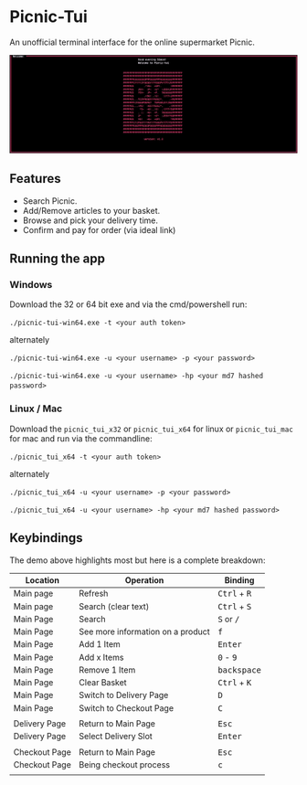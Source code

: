 # Picnic-Tui

An unofficial terminal interface for the online supermarket Picnic.

![demo](./screenshots/demo.gif)

## Features

- Search Picnic.
- Add/Remove articles to your basket.
- Browse and pick your delivery time.
- Confirm and pay for order (via ideal link)

## Running the app

### Windows

Download the 32 or 64 bit exe and via the cmd/powershell run:

`./picnic-tui-win64.exe -t <your auth token>`

alternately

`./picnic-tui-win64.exe -u <your username> -p <your password>`

`./picnic-tui-win64.exe -u <your username> -hp <your md7 hashed password>`

### Linux / Mac

Download the `picnic_tui_x32` or `picnic_tui_x64` for linux or `picnic_tui_mac` for mac and run via the commandline:

`./picnic_tui_x64 -t <your auth token>`

alternately

`./picnic_tui_x64 -u <your username> -p <your password>`

`./picnic_tui_x64 -u <your username> -hp <your md7 hashed password>`


## Keybindings 

The demo above highlights most but here is a complete breakdown:

| Location      | Operation                         | Binding                        |
|---------------|-----------------------------------|--------------------------------|
| Main page     | Refresh                           | <kbd>Ctrl</kbd> + <kbd>R</kbd> |
| Main page     | Search (clear text)               | <kbd>Ctrl</kbd> + <kbd>S</kbd> |
| Main Page     | Search                            | <kbd>S</kbd> or <kbd>/</kbd>   |
| Main Page     | See more information on a product | <kbd>f</kbd>                   |
| Main Page     | Add 1 Item                        | <kbd>Enter</kbd>               |
| Main Page     | Add x Items                       | <kbd>0</kbd> - <kbd>9</kbd>    |
| Main Page     | Remove 1 Item                     | <kbd>backspace</kbd>           |
| Main Page     | Clear Basket                      | <kbd>Ctrl</kbd> + <kbd>K</kbd> |
| Main Page     | Switch to Delivery Page           | <kbd>D</kbd>                   |
| Main Page     | Switch to Checkout Page           | <kbd>C</kbd>                   |
|               |                                   |                                |
| Delivery Page | Return to Main Page               | <kbd>Esc</kbd>                 |
| Delivery Page | Select Delivery Slot              | <kbd>Enter</kbd>               |
|               |                                   |                                |
| Checkout Page | Return to Main Page               | <kbd>Esc</kbd>                 |
| Checkout Page | Being checkout process            | <kbd>c</kbd>                   |
|               |                                   |                                |
